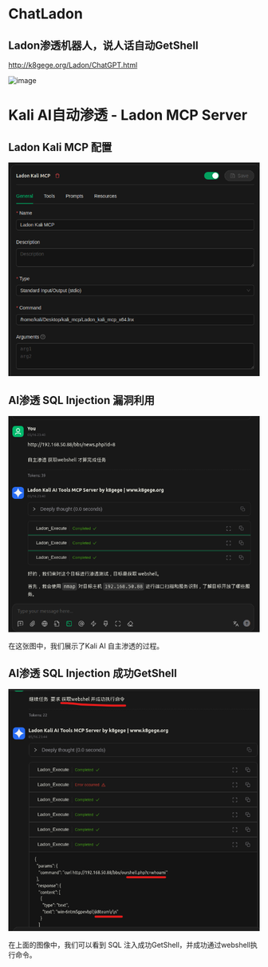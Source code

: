 # ChatLadon

## Ladon渗透机器人，说人话自动GetShell
http://k8gege.org/Ladon/ChatGPT.html

![image](http://k8gege.org/k8img/Ladon/ChatLadon.PNG)

# Kali AI自动渗透 - Ladon MCP Server

## Ladon Kali MCP 配置

![Ladon Kali MCP Configuration](https://github.com/k8gege/ChatLadon/blob/main/images/Ladon_kali_mcp_config.png)

## AI渗透 SQL Injection 漏洞利用

![SQL Injection Attempt](https://github.com/k8gege/ChatLadon/blob/main/images/Kali_sqlinject.png)

在这张图中，我们展示了Kali AI 自主渗透的过程。

## AI渗透 SQL Injection 成功GetShell

![SQL Injection Success](https://github.com/k8gege/ChatLadon/blob/main/images/Kali_sqlinject_isok.png)

在上面的图像中，我们可以看到 SQL 注入成功GetShell，并成功通过webshell执行命令。
